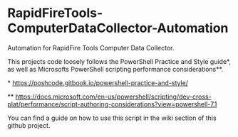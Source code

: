# RapidFireTools-ComputerDataCollector-Automation
Automation for RapidFire Tools Computer Data Collector.

This projects code loosely follows the PowerShell Practice and Style guide*, as well as Microsofts PowerShell scripting performance considerations**.

\* https://poshcode.gitbook.io/powershell-practice-and-style/

\*\* https://docs.microsoft.com/en-us/powershell/scripting/dev-cross-plat/performance/script-authoring-considerations?view=powershell-7.1

You can find a guide on how to use this script in the wiki section of this github project.
